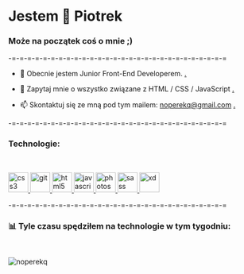 <h1>Jestem 👋 Piotrek</h1>
<h3>Może na początek coś o mnie ;)</h3>

-=-=-=-=-=-=-=-=-=-=-=-=-=-=-=-=-=-=-=-=-=-=-=-=-=-=-=-=


- 🌱 Obecnie jestem Junior Front-End Developerem. [.](.)

- 💬 Zapytaj mnie o wszystko związane z HTML / CSS / JavaScript [.](.)

- 📫 Skontaktuj się ze mną pod tym mailem: noperekq@gmail.com [.](.)

-=-=-=-=-=-=-=-=-=-=-=-=-=-=-=-=-=-=-=-=-=-=-=-=-=-=-=-=

<h3 align="left">Technologie:</h3>
<br>
<p align="left"> <a href="https://www.w3schools.com/css/" target="_blank"> <img src="https://devicons.github.io/devicon/devicon.git/icons/css3/css3-original-wordmark.svg" alt="css3" width="40" height="40"/> </a> <a href="https://git-scm.com/" target="_blank"> <img src="https://www.vectorlogo.zone/logos/git-scm/git-scm-icon.svg" alt="git" width="40" height="40"/> </a> <a href="https://www.w3.org/html/" target="_blank"> <img src="https://devicons.github.io/devicon/devicon.git/icons/html5/html5-original-wordmark.svg" alt="html5" width="40" height="40"/> </a> <a href="https://developer.mozilla.org/en-US/docs/Web/JavaScript" target="_blank"> <img src="https://devicons.github.io/devicon/devicon.git/icons/javascript/javascript-original.svg" alt="javascript" width="40" height="40"/> </a> <a href="https://www.photoshop.com/en" target="_blank"> <img src="https://devicons.github.io/devicon/devicon.git/icons/photoshop/photoshop-plain.svg" alt="photoshop" width="40" height="40"/> </a> <a href="https://sass-lang.com" target="_blank"> <img src="https://devicons.github.io/devicon/devicon.git/icons/sass/sass-original.svg" alt="sass" width="40" height="40"/> </a> <a href="https://www.adobe.com/products/xd.html" target="_blank"> <img src="https://cdn.worldvectorlogo.com/logos/adobe-xd.svg" alt="xd" width="40" height="40"/> </a> </p>

-=-=-=-=-=-=-=-=-=-=-=-=-=-=-=-=-=-=-=-=-=-=-=-=-=-=-=-=

<h3 align="left">📊 Tyle czasu spędziłem na technologie w tym tygodniu:</h3>
<br>
<p>&nbsp;<img align="left" src="https://github-readme-stats.vercel.app/api?username=noperekq&show_icons=true&locale=en" alt="noperekq" /></p>
